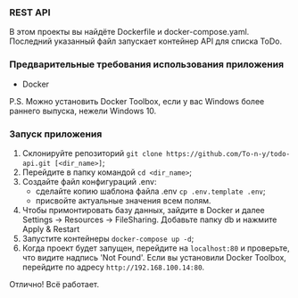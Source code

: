### REST API
В этом проекты вы найдёте Dockerfile и docker-compose.yaml. Последний указанный файл запускает контейнер API для списка ToDo.

### Предварительные требования использования приложения
- Docker

P.S. Можно установить Docker Toolbox, если у вас Windows более раннего выпуска, нежели Windows 10.

### Запуск приложения 
1. Склонируйте репозиторий `git clone https://github.com/To-n-y/todo-api.git [<dir_name>]`;
2. Перейдите в папку командой `cd <dir_name>`;
3. Создайте файл конфигураций .env:
   - сделайте копию шаблона файла .env `cp .env.template .env`;
   - присвойте актуальные значения всем полям.
4. Чтобы примонтировать базу данных, зайдите в Docker и далее Settings -> Resources -> FileSharing. Добавьте папку db и нажмите Apply & Restart
5. Запустите контейнеры `docker-compose up -d`;
6. Когда проект будет запущен, перейдите на `localhost:80` и проверьте, что видите надпись 'Not Found'. Если вы установили Docker Toolbox, перейдите по адресу `http://192.168.100.14:80`.

Отлично! Всё работает.
